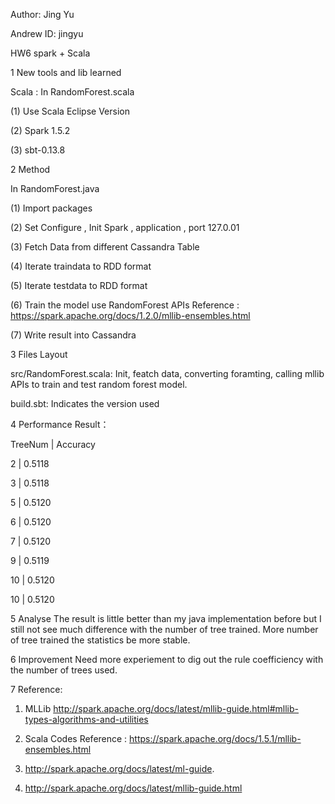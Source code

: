 Author: Jing Yu

Andrew ID: jingyu

HW6  spark + Scala 

1 New tools and lib learned

Scala : In RandomForest.scala

 (1) Use Scala Eclipse Version 

 (2) Spark 1.5.2

 (3) sbt-0.13.8

2 Method

In  RandomForest.java 

(1) Import packages 

(2) Set Configure , Init Spark , application , port 127.0.01 

(3) Fetch Data from different Cassandra Table 

(4) Iterate traindata to RDD format 

(5) Iterate testdata to RDD format 

(6) Train the model use RandomForest APIs
Reference : https://spark.apache.org/docs/1.2.0/mllib-ensembles.html

(7) Write result into Cassandra

3 Files Layout

src/RandomForest.scala: Init, featch data, converting foramting, calling mllib APIs to train and test random forest model.

build.sbt: Indicates the version used

4 Performance Result： 

TreeNum |  Accuracy  

2       |    0.5118

3       |    0.5118

5       |    0.5120 

6       |    0.5120 
    
7       |    0.5120 
        
9       |    0.5119 
        
10      |    0.5120
        
10      |    0.5120 

5 Analyse 
The result is little better than my java implementation before but I still not see much difference with the number of tree trained. More number of tree trained the statistics be more stable.  

6 Improvement
Need more experiement to dig out the rule coefficiency with the number of trees used. 

7  Reference: 

1. MLLib 
http://spark.apache.org/docs/latest/mllib-guide.html#mllib-types-algorithms-and-utilities

2. Scala Codes Reference : https://spark.apache.org/docs/1.5.1/mllib-ensembles.html   

3. http://spark.apache.org/docs/latest/ml-guide.

4. http://spark.apache.org/docs/latest/mllib-guide.html
